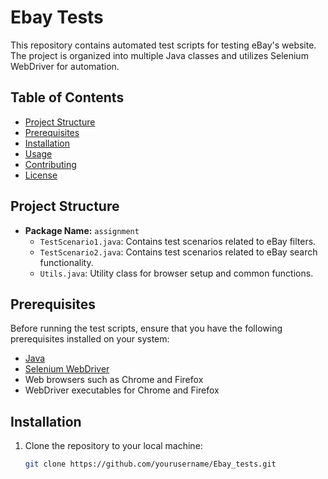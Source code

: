 # Ebay Tests

This repository contains automated test scripts for testing eBay's website. The project is organized into multiple Java classes and utilizes Selenium WebDriver for automation.

## Table of Contents

- [Project Structure](#project-structure)
- [Prerequisites](#prerequisites)
- [Installation](#installation)
- [Usage](#usage)
- [Contributing](#contributing)
- [License](#license)

## Project Structure

- **Package Name:** `assignment`
  - `TestScenario1.java`: Contains test scenarios related to eBay filters.
  - `TestScenario2.java`: Contains test scenarios related to eBay search functionality.
  - `Utils.java`: Utility class for browser setup and common functions.

## Prerequisites

Before running the test scripts, ensure that you have the following prerequisites installed on your system:

- [Java](https://www.java.com/en/download/)
- [Selenium WebDriver](https://www.selenium.dev/downloads/)
- Web browsers such as Chrome and Firefox
- WebDriver executables for Chrome and Firefox

## Installation

1. Clone the repository to your local machine:

   ```bash
   git clone https://github.com/yourusername/Ebay_tests.git
